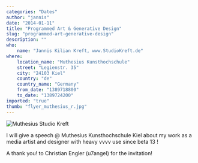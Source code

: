 ```yaml
---
categories: "Dates"
author: "jannis"
date: "2014-01-11"
title: "Programmed Art & Generative Design"
slug: "programmed-art-generative-design"
description: ""
who: 
    name: "Jannis Kilian Kreft, www.StudioKreft.de"
where: 
    location_name: "Muthesius Kunsthochschule"
    street: "Legienstr. 35"
    city: "24103 Kiel"
    country: "de"
    country_name: "Germany"
    from_date: "1389718800"
    to_date: "1389724200"
imported: "true"
thumb: "flyer_muthesius_r.jpg"
---
```



![Muthesius Studio Kreft](flyer_muthesius_r.jpg)

I will give a speech @ Muthesius Kunsthochschule Kiel about my work as a media artist and designer with heavy vvvv use since beta 13 ! 

A thank you! to Christian Engler (u7angel) for the invitation! 


